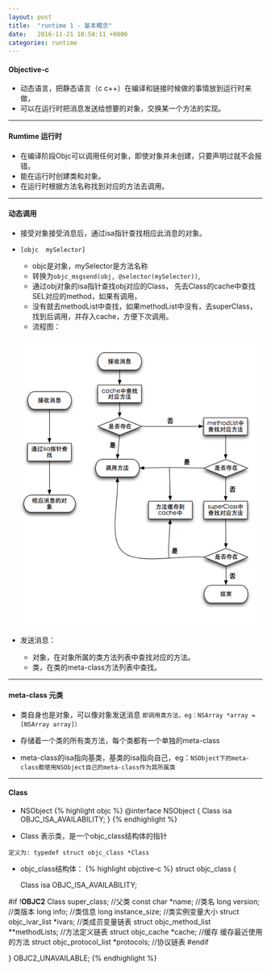 ```yaml
---
layout: post
title:  "runtime 1 - 基本概念"
date:   2016-11-21 10:58:11 +0800
categories: runtime
---
```


#### Objective-c

- 动态语言，把静态语言（c c++）在编译和链接时候做的事情放到运行时来做，
- 可以在运行时把消息发送给想要的对象，交换某一个方法的实现。

***

#### Rumtime 运行时

- 在编译阶段Objc可以调用任何对象，即使对象并未创建，只要声明过就不会报错。
- 能在运行时创建类和对象。
- 在运行时根据方法名称找到对应的方法去调用。

***

#### 动态调用	

- 接受对象接受消息后，通过isa指针查找相应此消息的对象。

- `[objc  mySelector]`
	- objc是对象，mySelector是方法名称
	- 转换为`objc_msgsend(obj, @selector(mySelector))`,
    - 通过obj对象的isa指针查找obj对应的Class， 先去Class的cache中查找SEL对应的method，如果有调用，
    - 没有就去methodList中查找，如果methodList中没有，去superClass，找到后调用，并存入cache，方便下次调用。
	- 流程图：

	![流程图](https://raw.githubusercontent.com/fisherlee/fisherlee.github.com/master/images/runtime-flow.png)

- 发送消息：
	- 对象，在对象所属的类方法列表中查找对应的方法。
	- 类，在类的meta-class方法列表中查找。

***

#### meta-class	元类

- 类自身也是对象，可以像对象发送消息
	`即调用类方法，eg：NSArray *array = [NSArray array]）`

- 存储着一个类的所有类方法，每个类都有一个单独的meta-class

- meta-class的isa指向基类，基类的isa指向自己，eg：`NSObject下的meta-class都使用NSObject自己的meta-class作为其所属类`

***

#### Class

- NSObject 
{% highlight objc %}
@interface NSObject <NSObject> {
   	Class isa  OBJC_ISA_AVAILABILITY;
}
{% endhighlight %}

- Class 表示类，是一个objc_class结构体的指针

`定义为: typedef struct objc_class *Class`

- objc_class结构体：
{% highlight objctive-c %}
struct objc_class {

    Class isa  OBJC_ISA_AVAILABILITY;

#if !__OBJC2__
   	Class super_class; //父类
   	const char *name; //类名
    long version; //类版本
    long info; //类信息
    long instance_size; //类实例变量大小
    struct objc_ivar_list *ivars; //类成员变量链表
    struct objc_method_list **methodLists; //方法定义链表
    struct objc_cache *cache; //缓存 缓存最近使用的方法
    struct objc_protocol_list *protocols; //协议链表
#endif

} OBJC2_UNAVAILABLE;
{% endhighlight %}
	

